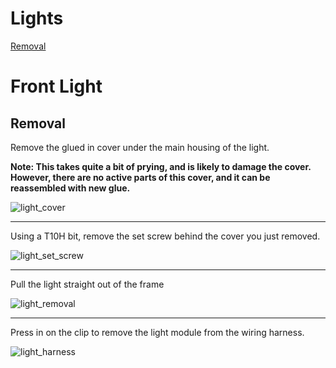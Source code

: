 # Lights

[Removal](#removal)

# Front Light
## Removal

Remove the glued in cover under the main housing of the light.

**Note: This takes quite a bit of prying, and is likely to damage the cover. However, there are no active parts of this cover, and it can be reassembled with new glue.**

![light_cover](https://user-images.githubusercontent.com/3649828/131749396-e3b94896-c027-4305-a922-1edf01bab164.jpeg)

-----

Using a T10H bit, remove the set screw behind the cover you just removed.

![light_set_screw](https://user-images.githubusercontent.com/3649828/131749692-6778dabb-f0eb-4bd8-80b8-f864e098b2d8.jpeg)

-----

Pull the light straight out of the frame

![light_removal](https://user-images.githubusercontent.com/3649828/131749694-eb0b2e3d-360e-41b0-b32a-d195db570430.jpeg)

-----

Press in on the clip to remove the light module from the wiring harness.

![light_harness](https://user-images.githubusercontent.com/3649828/131749944-6d138a26-145f-4207-bd9a-526f075e1350.jpeg)

